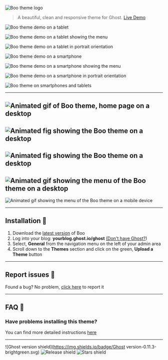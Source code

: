 ![Boo theme logo](http://i.imgur.com/Fr0xlnV.png)
> A beautiful, clean and responsive theme for Ghost. [Live Demo](http://boo-demo.tenoku.com/)

![Boo theme demo on a tablet](http://i.imgur.com/sTAXHdF.png)

![Boo theme demo on a tablet showing the menu](http://i.imgur.com/wRrVgrL.png)

![Boo theme demo on a tablet in portrait orientation](http://i.imgur.com/hMd3wd6.png)

![Boo theme demo on a smartphone](http://i.imgur.com/g6SLM6X.png)

![Boo theme demo on a smartphone showing the menu](http://i.imgur.com/Cj7rvMx.png)

![Boo theme demo on a smartphone in portrait orientation](http://i.imgur.com/U9SOmHZ.png)

![Boo theme on smartphones and tablets](http://i.imgur.com/L2gWa6P.jpg)

---

![Animated gif of Boo theme, home page on a desktop](http://i.imgur.com/0LYO26Q.gif)
---
![Animated fig showing the Boo theme on a desktop](http://i.imgur.com/r5lx0oE.gif)
---
![Animated fig showing the Boo theme on a desktop](http://i.imgur.com/7SqhEsT.gif)
---
![Animated gif showing the menu of the Boo theme on a desktop](http://i.imgur.com/gMroOve.gif)
---
![Animated gif showing the menu of the Boo theme on a mobile device](http://i.imgur.com/ptNIwCP.gif)

---

## Installation 🚀
1. Download the [latest version](https://github.com/tenoku/boo/archive/v0.11.0.zip) of Boo
2. Log into your blog: **yourblog.ghost.io/ghost** [(Don't have Ghost?](https://ghost.org))
3. Select, **General** from the navigation menu on the left of your admin area
4. Scroll down to the **Themes** section and click on the green, **Upload a Theme** button

---

## Report issues 🐞
Found a bug? No problem, [click here](https://github.com/tenoku/boo/issues/new) to report it

---

## FAQ 🤔
### Have problems installing this theme?
You can find more detailed instructions [here](https://help.ghost.org/hc/en-us/articles/223241628-Uploading-Themes)

---

![Ghost version shield](https://img.shields.io/badge/Ghost version-0.11.3-brightgreen.svg)
![Release shield](https://img.shields.io/github/release/tenoku/boo.svg)
![Stars shield](https://img.shields.io/github/stars/tenoku/boo.svg?style=social&label=Star)
